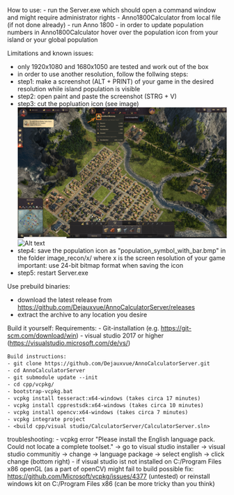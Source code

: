 How to use:
	- run the Server.exe which should open a command window and might require administrator rights
	- Anno1800Calculator from local file (if not done already)
	- run Anno 1800
	- in order to update population numbers in Anno1800Calculator hover over the population icon from your island or your 			global population
	
Limitations and known issues:
- only 1920x1080 and 1680x1050 are tested and work out of the box
- in order to use another resolution, follow the follwing steps: 
- step1: make a screenshot (ALT + PRINT) of your game in the desired resolution while island population is 			visible
- step2: open paint and paste the screenshot (STRG + V)
- step3: cut the popluation icon (see image)
![Alt text](instructions_0.png?raw=true "instructions 0")
![Alt text](instructions_1?raw=true "instructions 1")
- step4: save the population icon as "population_symbol_with_bar.bmp" in the folder image_recon/<width>x<height>/
where <width>x<height> is the screen resolution of your game
important: use 24-bit bitmap format when saving the icon
- step5: restart Server.exe





Use prebuild binaries:
- download the latest release from https://github.com/Dejauxvue/AnnoCalculatorServer/releases
- extract the archive to any location you desire

Build it yourself: 
	Requirements:
	- Git-installation (e.g. https://git-scm.com/download/win)
	- visual studio 2017 or higher (https://visualstudio.microsoft.com/de/vs/)

	Build instructions:
	- git clone https://github.com/Dejauxvue/AnnoCalculatorServer.git
	- cd AnnoCalculatorServer
	- git submodule update --init
	- cd cpp/vcpkg/
	- bootstrap-vcpkg.bat
	- vcpkg install tesseract:x64-windows (takes circa 17 minutes)
	- vcpkg install cpprestsdk:x64-windows (takes circa 10 minutes)
	- vcpkg install opencv:x64-windows (takes circa 7 minutes)
	- vcpkg integrate project
	- <build cpp/visual studio/CalculatorServer/CalculatorServer.sln>
			
troubleshooting: 
	- vcpkg error "Please install the English language pack. Could not locate a complete toolset."
		-> go to visual studio installer -> visual studio communitiy -> change -> language package
		-> select english -> click change (bottom right)
	- if visual studio ist not installed on C:/Program Files x86 openGL (as a part of openCV) might fail to build
		possible fix: https://github.com/Microsoft/vcpkg/issues/4377 (untested)	
		or reinstall windows kit on C:/Program Files x86 (can be more tricky than you think)

			
	
